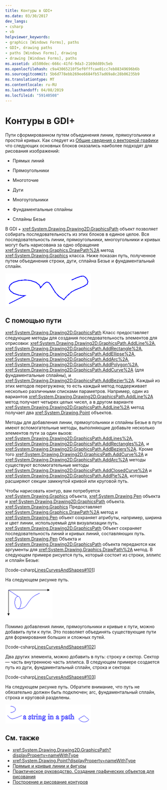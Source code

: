 ```yaml
---
title: Контуры в GDI+
ms.date: 03/30/2017
dev_langs:
- csharp
- vb
helpviewer_keywords:
- graphics [Windows Forms], paths
- GDI+, drawing paths
- paths [Windows Forms], drawing
- drawing [Windows Forms], paths
ms.assetid: a5500dec-666c-41fd-9da3-2169dd89c5eb
ms.openlocfilehash: c9a43065210f5ef0fffcae01cc7eb88349696b6b
ms.sourcegitcommit: 5b6d778ebb269ee6684fb57ad69a8c28b06235b9
ms.translationtype: MT
ms.contentlocale: ru-RU
ms.lasthandoff: 04/08/2019
ms.locfileid: "59140508"
---
```

# <a name="graphics-paths-in-gdi"></a>Контуры в GDI+
Пути сформированном путем объединения линии, прямоугольники и простой кривых. Как следует из [Общие сведения о векторной графики](vector-graphics-overview.md) что следующих основных блоков оказались наиболее подходят для рисования изображений:  
  
-   Прямых линий  
  
-   Прямоугольники  
  
-   Многоточие  
  
-   Дуги  
  
-   Многоугольники  
  
-   Фундаментальные сплайны  
  
-   Сплайны Безье  
  
 В GDI + <xref:System.Drawing.Drawing2D.GraphicsPath> объект позволяет собирать последовательность из этих блоков в единое целое. Вся последовательность линии, прямоугольники, многоугольники и кривых могут быть нарисована за одно обращение <xref:System.Drawing.Graphics.DrawPath%2A> метод <xref:System.Drawing.Graphics> класса. Ниже показан путь, полученное путем объединения строки, дуги, сплайна Безье и фундаментальный сплайн.  
  
 ![Путь](./media/aboutgdip02-art14.gif "Aboutgdip02_art14")  
  
## <a name="using-a-path"></a>С помощью пути  
 <xref:System.Drawing.Drawing2D.GraphicsPath> Класс предоставляет следующие методы для создания последовательность элементов для отрисовки: <xref:System.Drawing.Drawing2D.GraphicsPath.AddLine%2A>, <xref:System.Drawing.Drawing2D.GraphicsPath.AddRectangle%2A>, <xref:System.Drawing.Drawing2D.GraphicsPath.AddEllipse%2A>, <xref:System.Drawing.Drawing2D.GraphicsPath.AddArc%2A>, <xref:System.Drawing.Drawing2D.GraphicsPath.AddPolygon%2A>, <xref:System.Drawing.Drawing2D.GraphicsPath.AddCurve%2A> (для фундаментальные сплайны), и <xref:System.Drawing.Drawing2D.GraphicsPath.AddBezier%2A>. Каждый из этих методов перегружена; то есть каждый метод поддерживает несколько различными списками параметров. Например, один из вариантов <xref:System.Drawing.Drawing2D.GraphicsPath.AddLine%2A> метод получает четырех целых чисел, а в другом варианте <xref:System.Drawing.Drawing2D.GraphicsPath.AddLine%2A> метод получает два <xref:System.Drawing.Point> объектов.  
  
 Методы для добавления линии, прямоугольники и сплайны Безье в пути имеют вспомогательные методы, выполняющие добавьте несколько элементов пути за один вызов: <xref:System.Drawing.Drawing2D.GraphicsPath.AddLines%2A>, <xref:System.Drawing.Drawing2D.GraphicsPath.AddRectangles%2A>, и <xref:System.Drawing.Drawing2D.GraphicsPath.AddBeziers%2A>. Кроме того <xref:System.Drawing.Drawing2D.GraphicsPath.AddCurve%2A> и <xref:System.Drawing.Drawing2D.GraphicsPath.AddArc%2A> методы существуют вспомогательные методы <xref:System.Drawing.Drawing2D.GraphicsPath.AddClosedCurve%2A> и <xref:System.Drawing.Drawing2D.GraphicsPath.AddPie%2A>, которые расширяют секции замкнутой кривой или круговой путь.  
  
 Чтобы нарисовать контур, вам потребуется <xref:System.Drawing.Graphics> объекта, <xref:System.Drawing.Pen> объекта и <xref:System.Drawing.Drawing2D.GraphicsPath> объекта. <xref:System.Drawing.Graphics> Предоставляет <xref:System.Drawing.Graphics.DrawPath%2A> метод и <xref:System.Drawing.Pen> объект сохраняет атрибуты, например, ширина и цвет линии, используемый для визуализации путь. <xref:System.Drawing.Drawing2D.GraphicsPath> Объект сохраняет последовательность линий и кривых линий, составляющих путь. <xref:System.Drawing.Pen> Объекта и <xref:System.Drawing.Drawing2D.GraphicsPath> объекта передаются как аргументы для <xref:System.Drawing.Graphics.DrawPath%2A> метод. В следующем примере рисуется путь, который состоит из строки, эллипс и сплайн Безье:  
  
 [!code-csharp[LinesCurvesAndShapes#101](~/samples/snippets/csharp/VS_Snippets_Winforms/LinesCurvesAndShapes/CS/Class1.cs#101)]
   
  
 На следующем рисунке путь.  
  
 ![Путь](./media/aboutgdip02-art15.gif "Aboutgdip02_art15")  
  
 Помимо добавления линии, прямоугольники и кривые к пути, можно добавить пути к пути. Это позволяет объединять существующие пути для формирования больших и сложных путей.  
  
 [!code-csharp[LinesCurvesAndShapes#102](~/samples/snippets/csharp/VS_Snippets_Winforms/LinesCurvesAndShapes/CS/Class1.cs#102)]
   
  
 Два других элемента, можно добавить в путь: строку и сектор. Сектор — часть внутреннюю часть эллипса. В следующем примере создается путь из дуги, фундаментальный сплайн, строка и сектора:  
  
 [!code-csharp[LinesCurvesAndShapes#103](~/samples/snippets/csharp/VS_Snippets_Winforms/LinesCurvesAndShapes/CS/Class1.cs#103)]
   
  
 На следующем рисунке путь. Обратите внимание, что путь не обязательно должен быть подключен; arc, фундаментальный сплайн, строка и круговой разделены.  
  
 ![Пути](./media/aboutgdip02-art16.gif "Aboutgdip02_Art16")  
  
## <a name="see-also"></a>См. также

- <xref:System.Drawing.Drawing2D.GraphicsPath?displayProperty=nameWithType>
- <xref:System.Drawing.Point?displayProperty=nameWithType>
- [Прямые и кривые линии и фигуры](lines-curves-and-shapes.md)
- [Практическое руководство. Создание графических объектов для рисования](how-to-create-graphics-objects-for-drawing.md)
- [Построение и рисование контуров](constructing-and-drawing-paths.md)
